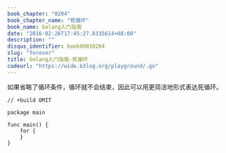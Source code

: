 ```yaml
---
book_chapter: "0204"
book_chapter_name: "死循环"
book_name: Golang入门指南
date: "2016-02-26T17:45:27.8335614+08:00"
description: ""
disqus_identifier: book00010204
slug: "forever"
title: Golang入门指南-死循环
codeurl: "https://wide.b3log.org/playground/.go"
---
```





如果省略了循环条件，循环就不会结束，因此可以用更简洁地形式表达死循环。

```
// +build OMIT

package main

func main() {
	for {
	}
}

```

